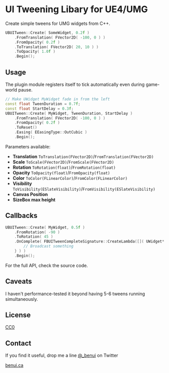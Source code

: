 # UI Tweening Libary for UE4/UMG

Create simple tweens for UMG widgets from C++.

```cpp
UBUITween::Create( SomeWidget, 0.2f )
	.FromTranslation( FVector2D( -100, 0 ) )
	.FromOpacity( 0.2f )
	.ToTranslation( FVector2D( 20, 10 ) )
	.ToOpacity( 1.0f )
	.Begin();
```


## Usage

The plugin module registers itself to tick automatically even during game-world
pause.

```cpp
// Make UWidget MyWidget fade in from the left
const float TweenDuration = 0.7f;
const float StartDelay = 0.3f;
UBUITween::Create( MyWidget, TweenDuration, StartDelay )
	.FromTranslation( FVector2D( -100, 0 ) )
	.FromOpacity( 0.2f )
	.ToReset()
	.Easing( EEasingType::OutCubic )
	.Begin();
```

Parameters available:

* **Translation** `ToTranslation(FVector2D)`/`FromTranslation(FVector2D)`
* **Scale** `ToScale(FVector2D)`/`FromScale(FVector2D)`
* **Rotation** `ToRotation(float)`/`FromRotation(float)`
* **Opacity** `ToOpacity(float)`/`FromOpacity(float)`
* **Color** `ToColor(FLinearColor)`/`FromColor(FLinearColor)`
* **Visibility** `ToVisibility(ESlateVisibility)`/`FromVisibility(ESlateVisibility)`
* **Canvas Position**
* **SizeBox max height**

## Callbacks

```cpp
UBUITween::Create( MyWidget, 0.5f )
	.FromRotation( -90 )
	.ToRotation( 45 )
	.OnComplete( FBUITweenCompleteSignature::CreateLambda([]( UWidget* Owner ) {
		// Broadcast something
	} ) )
	.Begin();
```


For the full API, check the source code.


## Caveats

I haven't performance-tested it beyond having 5-6 tweens running
simultaneously.


## License

[CC0](https://creativecommons.org/publicdomain/zero/1.0/)

## Contact

If you find it useful, drop me a line [@_benui](https://twitter.com/_benui) on Twitter

[benui.ca](https://benui.ca)
